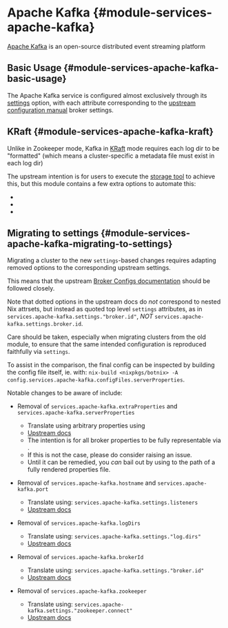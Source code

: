 # Apache Kafka {#module-services-apache-kafka}

[Apache Kafka](https://kafka.apache.org/) is an open-source distributed event
streaming platform

## Basic Usage {#module-services-apache-kafka-basic-usage}

The Apache Kafka service is configured almost exclusively through its
[settings](#opt-services.apache-kafka.settings) option, with each attribute
corresponding to the [upstream configuration
manual](https://kafka.apache.org/documentation/#configuration) broker settings.

## KRaft {#module-services-apache-kafka-kraft}

Unlike in Zookeeper mode, Kafka in
[KRaft](https://kafka.apache.org/documentation/#kraft) mode requires each log
dir to be "formatted" (which means a cluster-specific a metadata file must
exist in each log dir)

The upstream intention is for users to execute the [storage
tool](https://kafka.apache.org/documentation/#kraft_storage) to achieve this,
but this module contains a few extra options to automate this:

- [](#opt-services.apache-kafka.clusterId)
- [](#opt-services.apache-kafka.formatLogDirs)
- [](#opt-services.apache-kafka.formatLogDirsIgnoreFormatted)

## Migrating to settings {#module-services-apache-kafka-migrating-to-settings}

Migrating a cluster to the new `settings`-based changes requires adapting removed options to the corresponding upstream settings.

This means that the upstream [Broker Configs documentation](https://kafka.apache.org/documentation/#brokerconfigs) should be followed closely.

Note that dotted options in the upstream docs do _not_ correspond to nested Nix attrsets, but instead as quoted top level `settings` attributes, as in `services.apache-kafka.settings."broker.id"`, *NOT* `services.apache-kafka.settings.broker.id`.

Care should be taken, especially when migrating clusters from the old module, to ensure that the same intended configuration is reproduced faithfully via `settings`.

To assist in the comparison, the final config can be inspected by building the config file itself, ie. with: `nix-build <nixpkgs/botnix> -A config.services.apache-kafka.configFiles.serverProperties`.

Notable changes to be aware of include:

- Removal of `services.apache-kafka.extraProperties` and `services.apache-kafka.serverProperties`
  - Translate using arbitrary properties using [](#opt-services.apache-kafka.settings)
  - [Upstream docs](https://kafka.apache.org/documentation.html#brokerconfigs)
  - The intention is for all broker properties to be fully representable via [](#opt-services.apache-kafka.settings).
  - If this is not the case, please do consider raising an issue.
  - Until it can be remedied, you *can* bail out by using [](#opt-services.apache-kafka.configFiles.serverProperties) to the path of a fully rendered properties file.

- Removal of `services.apache-kafka.hostname` and `services.apache-kafka.port`
  - Translate using: `services.apache-kafka.settings.listeners`
  - [Upstream docs](https://kafka.apache.org/documentation.html#brokerconfigs_listeners)

- Removal of `services.apache-kafka.logDirs`
  - Translate using: `services.apache-kafka.settings."log.dirs"`
  - [Upstream docs](https://kafka.apache.org/documentation.html#brokerconfigs_log.dirs)

- Removal of `services.apache-kafka.brokerId`
  - Translate using: `services.apache-kafka.settings."broker.id"`
  - [Upstream docs](https://kafka.apache.org/documentation.html#brokerconfigs_broker.id)

- Removal of `services.apache-kafka.zookeeper`
  - Translate using: `services.apache-kafka.settings."zookeeper.connect"`
  - [Upstream docs](https://kafka.apache.org/documentation.html#brokerconfigs_zookeeper.connect)
